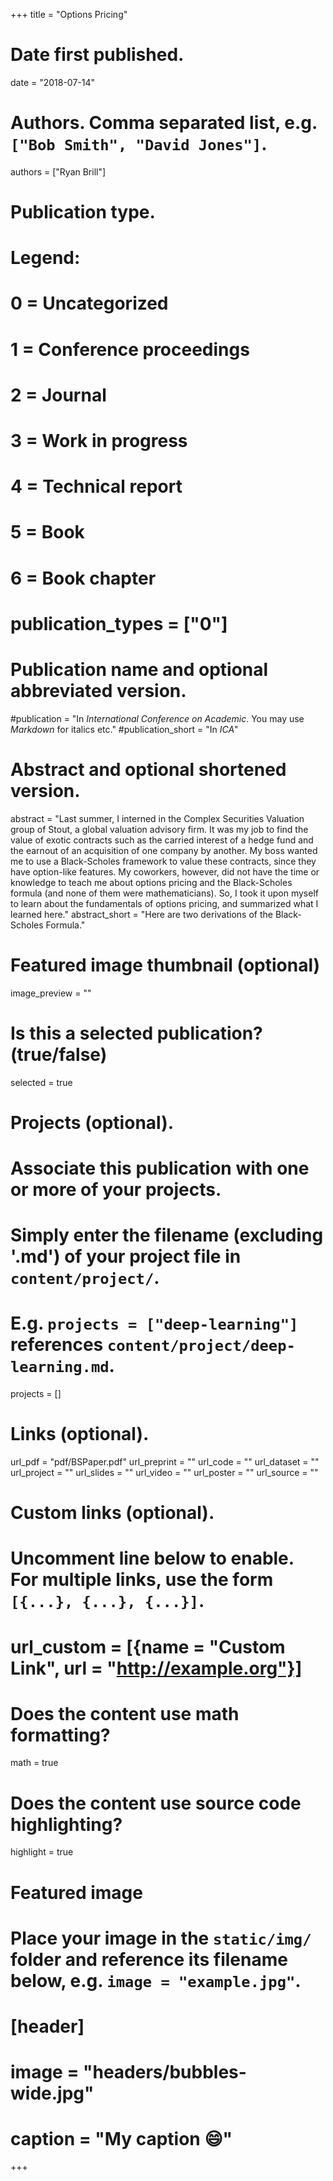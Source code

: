 +++
title = "Options Pricing"

# Date first published.
date = "2018-07-14"

# Authors. Comma separated list, e.g. `["Bob Smith", "David Jones"]`.
authors = ["Ryan Brill"]

# Publication type.
# Legend:
# 0 = Uncategorized
# 1 = Conference proceedings
# 2 = Journal
# 3 = Work in progress
# 4 = Technical report
# 5 = Book
# 6 = Book chapter
# publication_types = ["0"]

# Publication name and optional abbreviated version.
#publication = "In *International Conference on Academic*. You may use *Markdown* for italics etc."
#publication_short = "In *ICA*"

# Abstract and optional shortened version.
abstract = "Last summer, I interned in the Complex Securities Valuation group of Stout, a global valuation advisory firm. It was my job to find the value of exotic contracts such as the carried interest of a hedge fund and the earnout of an acquisition of one company by another. My boss wanted me to use a Black-Scholes framework to value these contracts, since they have option-like features. My coworkers, however, did not have the time or knowledge to teach me about options pricing and the Black-Scholes formula (and none of them were mathematicians). So, I took it upon myself to learn about the fundamentals of options pricing, and summarized what I learned here."
abstract_short = "Here are two derivations of the Black-Scholes Formula."

# Featured image thumbnail (optional)
image_preview = ""

# Is this a selected publication? (true/false)
selected = true

# Projects (optional).
#   Associate this publication with one or more of your projects.
#   Simply enter the filename (excluding '.md') of your project file in `content/project/`.
#   E.g. `projects = ["deep-learning"]` references `content/project/deep-learning.md`.
projects = []

# Links (optional).
url_pdf = "pdf/BSPaper.pdf"
url_preprint = ""
url_code = ""
url_dataset = ""
url_project = ""
url_slides = ""
url_video = ""
url_poster = ""
url_source = ""

# Custom links (optional).
#   Uncomment line below to enable. For multiple links, use the form `[{...}, {...}, {...}]`.
# url_custom = [{name = "Custom Link", url = "http://example.org"}]

# Does the content use math formatting?
math = true

# Does the content use source code highlighting?
highlight = true

# Featured image
# Place your image in the `static/img/` folder and reference its filename below, e.g. `image = "example.jpg"`.
# [header]
# image = "headers/bubbles-wide.jpg"
# caption = "My caption 😄"

+++

